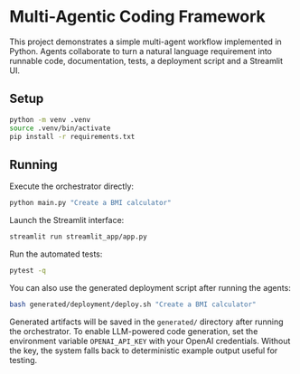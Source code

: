 # Multi-Agentic Coding Framework

This project demonstrates a simple multi-agent workflow implemented in Python.
Agents collaborate to turn a natural language requirement into runnable code,
documentation, tests, a deployment script and a Streamlit UI.

## Setup

```bash
python -m venv .venv
source .venv/bin/activate
pip install -r requirements.txt
```

## Running

Execute the orchestrator directly:

```bash
python main.py "Create a BMI calculator"
```

Launch the Streamlit interface:

```bash
streamlit run streamlit_app/app.py
```

Run the automated tests:

```bash
pytest -q
```

You can also use the generated deployment script after running the agents:

```bash
bash generated/deployment/deploy.sh "Create a BMI calculator"
```

Generated artifacts will be saved in the `generated/` directory after running
the orchestrator. To enable LLM-powered code generation, set the environment
variable `OPENAI_API_KEY` with your OpenAI credentials. Without the key, the
system falls back to deterministic example output useful for testing.
